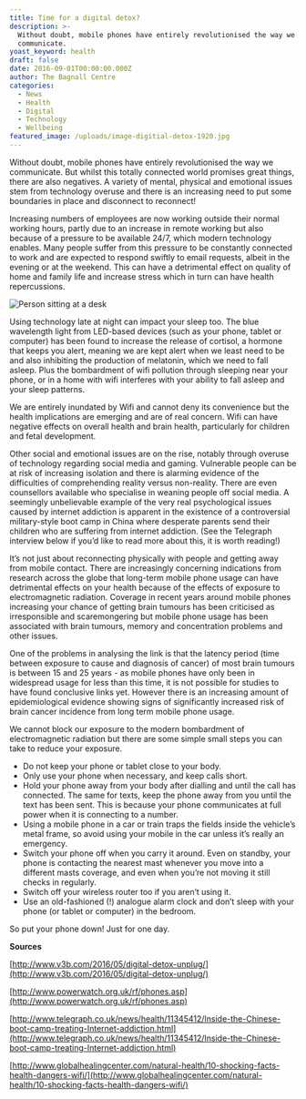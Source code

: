 ```yaml
---
title: Time for a digital detox?
description: >-
  Without doubt, mobile phones have entirely revolutionised the way we
  communicate.
yoast_keyword: health
draft: false
date: 2016-09-01T00:00:00.000Z
author: The Bagnall Centre
categories:
  - News
  - Health
  - Digital
  - Technology
  - Wellbeing
featured_image: /uploads/image-digitial-detox-1920.jpg
---
```


Without doubt, mobile phones have entirely revolutionised the way we communicate. But whilst this totally connected world promises great things, there are also negatives. A variety of mental, physical and emotional issues stem from technology overuse and there is an increasing need to put some boundaries in place and disconnect to reconnect!

Increasing numbers of employees are now working outside their normal working hours, partly due to an increase in remote working but also because of a pressure to be available 24/7, which modern technology enables. Many people suffer from this pressure to be constantly connected to work and are expected to respond swiftly to email requests, albeit in the evening or at the weekend. This can have a detrimental effect on quality of home and family life and increase stress which in turn can have health repercussions.

![Person sitting at a desk](/uploads/time-for-a-detox.jpg)

Using technology late at night can impact your sleep too. The blue wavelength light from LED-based devices (such as your phone, tablet or computer) has been found to increase the release of cortisol, a hormone that keeps you alert, meaning we are kept alert when we least need to be and also inhibiting the production of melatonin, which we need to fall asleep. Plus the bombardment of wifi pollution through sleeping near your phone, or in a home with wifi interferes with your ability to fall asleep and your sleep patterns. 

We are entirely inundated by Wifi and cannot deny its convenience but the health implications are emerging and are of real concern. Wifi can have negative effects on overall health and brain health, particularly for children and fetal development.

Other social and emotional issues are on the rise, notably through overuse of technology regarding social media and gaming. Vulnerable people can be at risk of increasing isolation and there is alarming evidence of the difficulties of comprehending reality versus non-reality. There are even counsellors available who specialise in weaning people off social media. A seemingly unbelievable example of the very real psychological issues caused by internet addiction is apparent in the existence of a controversial military-style boot camp in China where desperate parents send their children who are suffering from internet addiction. (See the Telegraph interview below if you’d like to read more about this, it is worth reading!)

It’s not just about reconnecting physically with people and getting away from mobile contact. There are increasingly concerning indications from research across the globe that long-term mobile phone usage can have detrimental effects on your health because of the effects of exposure to electromagnetic radiation. Coverage in recent years around mobile phones increasing your chance of getting brain tumours has been criticised as irresponsible and scaremongering but mobile phone usage has been associated with brain tumours, memory and concentration problems and other issues.

One of the problems in analysing the link is that the latency period (time between exposure to cause and diagnosis of cancer) of most brain tumours is between 15 and 25 years - as mobile phones have only been in widespread usage for less than this time, it is not possible for studies to have found conclusive links yet. However there is an increasing amount of epidemiological evidence showing signs of significantly increased risk of brain cancer incidence from long term mobile phone usage. 

We cannot block our exposure to the modern bombardment of electromagnetic radiation but there are some simple small steps you can take to reduce your exposure.

* Do not keep your phone or tablet close to your body.
* Only use your phone when necessary, and keep calls short.
* Hold your phone away from your body after dialling and until the call has connected. The same for texts, keep the phone away from you until the text has been sent. This is because your phone communicates at full power when it is connecting to a number.
* Using a mobile phone in a car or train traps the fields inside the vehicle’s metal frame, so avoid using your mobile in the car unless it’s really an emergency.
* Switch your phone off when you carry it around. Even on standby, your phone is contacting the nearest mast whenever you move into a different masts coverage, and even when you’re not moving it still checks in regularly.
* Switch off your wireless router too if you aren’t using it.
* Use an old-fashioned (!) analogue alarm clock and don’t sleep with your phone (or tablet or computer) in the bedroom.

So put your phone down! Just for one day.

**Sources**

[http://www.v3b.com/2016/05/digital-detox-unplug/](http://www.v3b.com/2016/05/digital-detox-unplug/)

[http://www.powerwatch.org.uk/rf/phones.asp](http://www.powerwatch.org.uk/rf/phones.asp)

[http://www.telegraph.co.uk/news/health/11345412/Inside-the-Chinese-boot-camp-treating-Internet-addiction.html](http://www.telegraph.co.uk/news/health/11345412/Inside-the-Chinese-boot-camp-treating-Internet-addiction.html)

[http://www.globalhealingcenter.com/natural-health/10-shocking-facts-health-dangers-wifi/](http://www.globalhealingcenter.com/natural-health/10-shocking-facts-health-dangers-wifi/)
